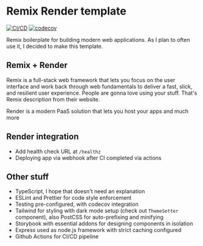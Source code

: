 # Remix Render template

[![CI/CD](https://github.com/pawelblaszczyk5/remix-render/actions/workflows/CI_CD.yml/badge.svg)](https://github.com/pawelblaszczyk5/remix-render/actions/workflows/CI_CD.yml) [![codecov](https://codecov.io/gh/pawelblaszczyk5/remix-render/branch/main/graph/badge.svg?token=Z27Y6J8D3Y)](https://codecov.io/gh/pawelblaszczyk5/remix-render)

Remix boilerplate for building modern web applications. As I plan to often use it, I decided to make this template.

## Remix + Render

Remix is a full-stack web framework that lets you focus on the user interface and work back through web fundamentals to deliver a fast, slick, and resilient user experience. People are gonna love using your stuff. That's Remix description from their website.

Render is a modern PaaS solution that lets you host your apps and much more

## Render integration

- Add health check URL at `/healthz`
- Deploying app via webhook after CI completed via actions

## Other stuff

- TypeScript, I hope that doesn't need an explanation
- ESLint and Prettier for code style enforcement
- Testing pre-configured, with codecov integration
- Tailwind for styling with dark mode setup (check out `ThemeSetter` component), also PostCSS for auto-prefixing and minifying
- Storybook with essential addons for designing components in isolation
- Express used as node.js framework with strict caching configured
- Github Actions for CI/CD pipeline
